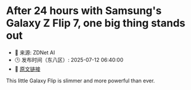 # After 24 hours with Samsung's Galaxy Z Flip 7, one big thing stands out
- 📅 来源: ZDNet AI
- 🕒 发布时间（东八区）: 2025-07-12 06:40:00
- 🔗 [原文链接](https://www.zdnet.com/article/after-24-hours-with-samsungs-flip-7-one-big-thing-stands-out/)

This little Galaxy Flip is slimmer and more powerful than ever.